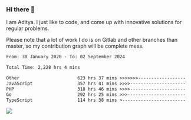 ### Hi there 👋

I am Aditya. I just like to code, and come up with innovative solutions for regular problems.

Please note that a lot of work I do is on Gitlab and other branches than master, so my contribution graph will be complete mess.

<!--START_SECTION:waka-->

```txt
From: 30 January 2020 - To: 02 September 2024

Total Time: 2,228 hrs 4 mins

Other                      623 hrs 37 mins >>>>>>>------------------   27.99 %
JavaScript                 357 hrs 41 mins >>>>---------------------   16.05 %
PHP                        318 hrs 46 mins >>>>---------------------   14.31 %
Go                         292 hrs 25 mins >>>----------------------   13.12 %
TypeScript                 114 hrs 38 mins >------------------------   05.14 %
```

<!--END_SECTION:waka-->

![](https://komarev.com/ghpvc/?username=BrainBuzzer)
